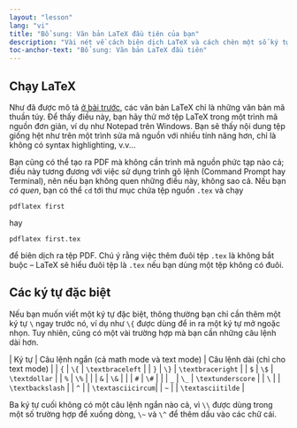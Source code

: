 ```yaml
---
layout: "lesson"
lang: "vi"
title: "Bổ sung: Văn bản LaTeX đầu tiên của bạn"
description: "Vài nét về cách biên dịch LaTeX và cách chèn một số ký tự đặc biệt vào văn bản."
toc-anchor-text: "Bổ sung: Văn bản LaTeX đầu tiên"
---
```


## Chạy LaTeX

Như đã được mô tả [ở bài trước](lesson-02), các văn bản LaTeX chỉ là những văn
bản mã thuần túy. Để thấy điều này, bạn hãy thử mở tệp LaTeX trong một trình mã
nguồn đơn giản, ví dụ như Notepad trên Windows. Bạn sẽ thấy nội dung tệp giống
hệt như trên một trình sửa mã nguồn với nhiều tính năng hơn, chỉ là không có
syntax highlighting, v.v...

Bạn cũng có thể tạo ra PDF mà không cần trình mã nguồn phức tạp nào cả; điều này
tương đương với việc sử dụng trình gõ lệnh (Command Prompt hay Terminal), nên
nếu bạn không quen những điều này, không sao cả. Nếu bạn *có quen*, bạn có thể
`cd` tới thư mục chứa tệp nguồn `.tex` và chạy

`pdflatex first`

hay

`pdflatex first.tex`

để biên dịch ra tệp PDF. Chú ý rằng việc thêm đuôi tệp `.tex` là không bắt buộc
&ndash; LaTeX sẽ hiểu đuôi tệp là `.tex` nếu bạn dùng một tệp không có đuôi.

## Các ký tự đặc biệt

Nếu bạn muốn viết một ký tự đặc biệt, thông thường bạn chỉ cần thêm một ký tự
`\` ngay trước nó, ví dụ như `\{` được dùng để in ra một ký tự mở ngoặc nhọn.
Tuy nhiên, cũng có một vài trường hợp mà bạn cần những câu lệnh dài hơn.

| Ký tự  | Câu lệnh ngắn (cả math mode và text mode) | Câu lệnh dài (chỉ cho text mode) |
| `{`    | `\{`          | `\textbraceleft`  |
| `}`    | `\}`          | `\textbraceright` |
| `$`    | `\$`          | `\textdollar`     |
| `%`    | `\%`          |                   |
| `&`    | `\&`          |                   |
| `#`    | `\#`          |                   |
| `_`    | `\_`          | `\textunderscore` |
| ``\``  |               | `\textbackslash`  |
| `^`    |               | `\textasciicircum`|
| `~`    |               | `\textasciitilde` |

Ba ký tự cuối không có một câu lệnh ngắn nào cả, vì `\\` được dùng trong một số
trường hợp để xuống dòng, `\~` và `\^` để thêm dấu vào các chữ cái.
